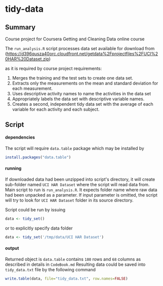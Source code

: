 tidy-data
=========

## Summary
Course project for Coursera Getting and Cleaning Data online course

The `run_analysis.R` script processes data set available for download from
   (https://d396qusza40orc.cloudfront.net/getdata%2Fprojectfiles%2FUCI%20HAR%20Dataset.zip) 

as it is required by course project requirements:
1. Merges the training and the test sets to create one data set.
2. Extracts only the measurements on the mean and standard deviation for each measurement. 
3. Uses descriptive activity names to name the activities in the data set
4. Appropriately labels the data set with descriptive variable names. 
5. Creates a second, independent tidy data set with the average of each variable for each activity and each subject.  

## Script
#### dependencies
The script will require `data.table` package which may be installed by 
```R
install.packages("data.table")
```

#### running
If downloaded data had been unzipped into script's directory, it will create sub-folder named `UCI HAR Dataset` where the script will read data from.
Main script to run is `run_analysis.R`. It expects folder name where raw data had been unpacked as a parameter. If input parameter is omitted, the script will try to look for `UCI HAR Dataset` folder in its source directory.

Script could be run by issuing
```R
data <- tidy_set()
```

or to explicitly specify data folder

```R
data <- tidy_set('/tmp/data/UCI HAR Dataset')
```

#### output
Returned object is `data.table` contains `180` rows and `68` columns as described  in details in `CodeBook.md`
Resulting data could be saved into `tidy_data.txt` file by the following command
```R
write.table(data, file="tidy_data.txt", row.names=FALSE)
```

